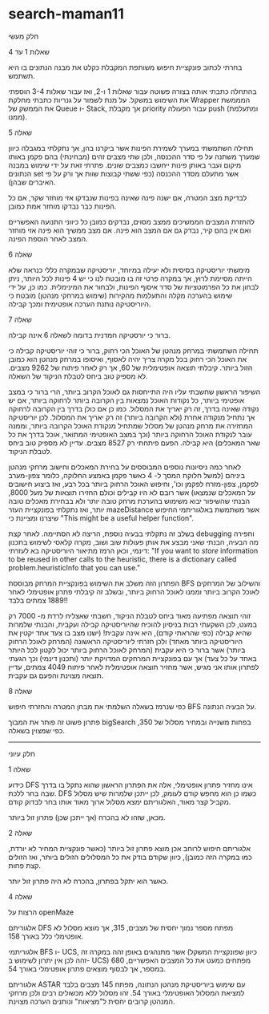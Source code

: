 # search-maman11

חלק מעשי

שאלות 1 עד 4

בחרתי לכתוב פונקציית חיפוש משותפת המקבלת כקלט את מבנה הנתונים בו היא תשתמש.

בהתחלה כתבתי אותה בצורה פשוטה עבור שאלות 1 ו-2, ואז עבור שאלות 3-4 הוספתי את השימוש במשקל. על מנת לשמור על גנריות כתבתי מחלקת Wrapper המממשת את הממשק של Queue ו- Stack, אך מקבלת priority עבור הפעולה push (ומתעלמת ממנו).

שאלה 5 

תחילה השתמשתי במערך לשמירת הפינות אשר ביקרנו בהן, אך נתקלתי במגבלה כיוון שמערך משתנה על פי סדר ההכנסה, ולכן שתי מצבים זהים (מבחינתי) בהם פקמן באותו מיקום ועבר באותן פינות ייחשבו כמצבים שונים. פתרתי זאת על ידי שימוש במבנה הנתונים set אשר מתעלם מסדר ההכנסה (כפי ששתי קבוצות שוות אך ורק על פי האיברים שבהן).

לבדיקת מצב המטרה, אם ישנה פינה שאינה בפינות שנבדקו אזי מוחזר שקר, אם כל הפינות כבר נבדקו מוחזר אמת כמובן.

להחזרת המצבים הממשיכים ממצב מסוים, נבדקים כמובן כל כיווני התנועה האפשריים ואם אין בהם קיר, נבדק גם אם המצב הוא פינה. אם מצב ממשיך הוא פינה אזי מוחזר המצב לאחר הוספת הפינה.

שאלה 6 

מימשתי יוריסטיקה בסיסית ולא יעילה במיוחד, יוריסטיקה שבמקרה כללי כנראה שלא הייתה מסיימת לרוץ, אך במקרה פרטי זה בו מובטח לנו כי יש 4 פינות לכל היותר, ניתן לבחון את כל הפרמוטציות של סדר איסוף הפינות, ולבחור את המינימלית. כמו כן, על ידי שימוש בהערכה מקלה והתעלמות מהקירות (שימוש במרחקי מנהטן) מובטח כי היוריסטיקה נותנת הערכה אופטימית ומכך קבילה.

שאלה 7 

ברור כי יורסטיקה חמדנית בדומה לשאלה 6 אינה קבילה. 

תחילה השתמשתי במרחק מנהטן של האוכל הכי רחוק, ברור כי זוהי יוריסטיקה קבילה כי את האוכל הכי רחוק בכל מקרה צריך יהיה לאסוף, ואיסופו במרחק מנהטן הוא כמובן הזול ביותר. קיבלתי תוצאה אופטימלית של 60, אך רק לאחר פיתוח של 9262 מצבים. לא מספיק טוב ביחס לטבלת הניקוד של השאלה.

השיפור הראשון שחשבתי עליו היה התייחסות גם לאוכל הקרוב ביותר, הרי ברור כי במצב אופטימי ביותר, כל נקודות האוכל נמצאות בין הקרובה ביותר לרחוקה ביותר, אם יש נקודה שאינה בדרך, זה רק יאריך את המסלול. כמו כן אם כולן בדרך בין הקרובה לרחוקה אך נתחיל מנקודה אחרת (ולא הקרובה ביותר) זה רק יאריך את המסלול. לכן יוריסטיקה המחזירה את מרחק מנהטן של מסלול שמתחיל מנקודת האוכל הקרובה ביותר, וממנה עובר לנקודת האוכל הרחוקה ביותר (וכך במצב האופטימי המתואר, אוכל בדרך את כל שאר המאכלים) היא קבילה. הפעם פיתחתי רק 8527 מצבים. עדיין לא מספיק טוב ביחס לטבלת הניקוד.

לאחר כמה ניסיונות נוספים המבוססים על בחירת המאכלים וחישוב מרחקי מנהטן ביניהם (למשל חלוקת המסך ל- 4 כאשר פקמן באמצע החלוקה, כלומר צפון-מערב לפקמן, צפון-מזרח לפקמן וכו', וחיפוש האוכל הרחוק ביותר בכל רבע, ואז ביצוע חישובים על המאכלים שנמצאו) אשר רובם לא היו קבילים וכולם החזירו תוצאות של מעל 8000, הבנתי שהשיפור יבוא משימוש בהערכת מרחק טובה יותר ולא בבחירת מאכלים טובה יותר, ואז נתקלתי בפונקציית העזר mazeDistance אשר משתמשת באלגוריתמי החיפוש שיצרנו ומציינת כי "This might be a useful helper function". 

בשלב זה נתקלתי בבעיה נוספת, הריצה לא הסתיימה. לאחר קצת debugging וחפירה מה הבעיה, הבנתי שאני מבצע את אותן פעולות שוב ושוב, מקרה קלאסי לשימוש בתכנון דינמי, וכאן הרמז מתיאור היוריסטיקה בא לעזרתי: "If you want to *store* information to be reused in other calls to the heuristic, there is a dictionary called problem.heuristicInfo that you can use."

הפתרון הזה משלב את השימוש בפונקציית המרחק מבוססת BFS והשילוב של המרחקים לאוכל הקרוב ביותר וממנו לאוכל הרחוק ביותר, ובשלב זה קיבלתי פתרון אופטימלי לאחר 1889 צמתים בלבד!!

זוהי תוצאה מפתיעה מאוד ביחס לטבלת הניקוד, חשבתי שאצליח לרדת מ- 7000 רק במעט, לכן השקעתי רבות בניסיון להוכיח שהיוריסטיקה קבילה ועקבית, והבנתי שלמרות שהיא קבילה (כפי שהראתי קודם), היא אינה עקבית! (ישנו מצב בו צעד אחד יקטין את היוריסטיקה ביותר מאחד) ולכן חזרתי ליוריסטיקה הראשונה (המרחק לאוכל הרחוק ביותר) אשר ברור כי היא עקבית (המרחק לאוכל הרחוק ביותר יכול לקטון לכל היותר באחד על כל צעד) אך עם בפונקציית המרחקים המדויקת יותר (ותכנון דינמי) וכך הגעתי לפתרון אותו אני מגיש, אשר מחזיר תוצאה אופטימלית לאחר פיתוח 4049 צמתים, עדיין תוצאה מצוינת והפעם גם עקבית.

שאלה 8

כפי שנרמז בשאלה השלמתי את מבחן המטרה והחזרתי חיפוש BFS על הבעיה הנתונה.

פתרון פשוט זה פותר את המבוך bigSearch בפחות משנייה ובמחיר מסלול של 350, כפי שמצוין בשאלה.

________________

חלק עיוני

שאלה 1

כידוע DFS אינו מחזיר פתרון אופטימלי, אלה את הפתרון הראשון שהוא נתקל בו בדרך שבה בחר ללכת. DFS כשמו כן הוא מחפש קודם לעומק, לכן ייתכן שלמרות שיש מסלול מקביל קצר מאוד, האלגוריתם ימצא מסלול ארוך מאוד אותו בחר לבדוק קודם. 

מכאן, שזהו לא בהכרח (אך ייתכן שכן) פתרון זול ביותר.

שאלה 2

אלגוריתם חיפוש לרוחב אכן מוצא פתרון זול ביותר (כאשר פונקציית המחיר לא יורדת, כמו במקרה הזה כמובן), כיוון שקודם בודק את כל המסלולים הזולים ביותר, ואז הזולים קצת פחות.

כאשר הוא יתקל בפתרון, בהכרח לא היה פתרון זול יותר.

שאלה 4

הרצות על openMaze

אלגוריתם DFS מפתח מספר נמוך יחסית של מצבים, 315, אך מוצא מסלול לא אופטימלי כלל באורך 158.

אלגוריתמי BFS ו- UCS, אשר מתנהגים באופן זהה במקרה זה (כיוון שפונקציית המשקל זהה לכן אין יתרון לשימוש ב- UCS) מפתחים כמעט את כל המצבים האפשריים, 680 במספר, אך לבסוף מוצאים פתרון אופטימלי באורך 54.

אלגוריתם ASTAR עם שימוש ביוריסטיקת מנהטן הנתונה, מפתח 145 מצבים בלבד למציאת המסלול האופטימלי באורך 54. זהו מסלול ללא מכשולים רבים ולכן מרחקי המנהטן קרובים יחסית ל"מציאות" ונותנים הערכה מצוינת.
